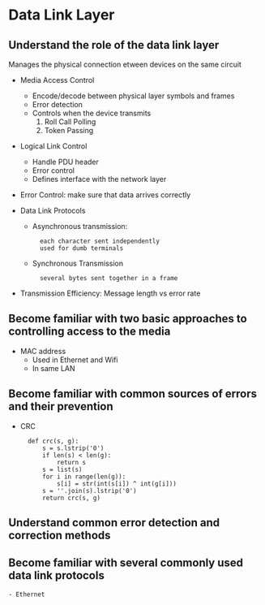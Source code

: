 # Data Link Layer

## Understand the role of the data link layer
Manages the physical connection etween devices on the same circuit

- Media Access Control
    - Encode/decode between physical layer symbols and frames
    - Error detection
    - Controls when the device transmits
        1. Roll Call Polling
        2. Token Passing

- Logical Link Control
    - Handle PDU header
    - Error control
    - Defines interface with the network layer


- Error Control: make sure that data arrives correctly

- Data Link Protocols
    - Asynchronous transmission:

            each character sent independently
            used for dumb terminals

    - Synchronous Transmission

            several bytes sent together in a frame

- Transmission Efficiency: Message length vs error rate

## Become familiar with two basic approaches to controlling access to the media
- MAC address
    - Used in Ethernet and Wifi
    - In same LAN

## Become familiar with common sources of errors and their prevention
- CRC

        def crc(s, g):
            s = s.lstrip('0')
            if len(s) < len(g):
                return s
            s = list(s)
            for i in range(len(g)):
                s[i] = str(int(s[i]) ^ int(g[i]))
            s = ''.join(s).lstrip('0')
            return crc(s, g)


## Understand common error detection and correction methods
## Become familiar with several commonly used data link protocols
    - Ethernet
